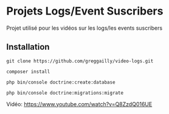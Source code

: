 # Projets Logs/Event Suscribers

Projet utilisé pour les vidéos sur les logs/les events suscribers

## Installation

```git clone https://github.com/greggailly/video-logs.git```

```composer install```

```php bin/console doctrine:create:database```

```php bin/console doctrine:migrations:migrate```

Vidéo: https://www.youtube.com/watch?v=Q8ZzdQ016UE
